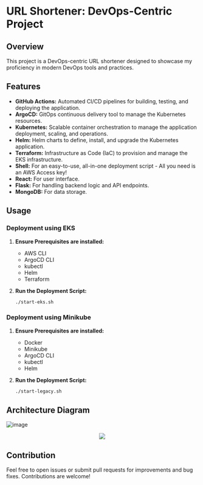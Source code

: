 # URL Shortener: DevOps-Centric Project

## Overview
This project is a DevOps-centric URL shortener designed to showcase my proficiency in modern DevOps tools and practices.

## Features
- **GitHub Actions:** Automated CI/CD pipelines for building, testing, and deploying the application.
- **ArgoCD:** GitOps continuous delivery tool to manage the Kubernetes resources.
- **Kubernetes:** Scalable container orchestration to manage the application deployment, scaling, and operations.
- **Helm:** Helm charts to define, install, and upgrade the Kubernetes application.
- **Terraform:** Infrastructure as Code (IaC) to provision and manage the EKS infrastructure.
- **Shell:** For an easy-to-use, all-in-one deployment script - All you need is an AWS Access key!
- **React:** For user interface.
- **Flask:** For handling backend logic and API endpoints.
- **MongoDB:** For data storage.

## Usage

### Deployment using EKS

1. **Ensure Prerequisites are installed:**
   - AWS CLI
   - ArgoCD CLI
   - kubectl
   - Helm
   - Terraform

2. **Run the Deployment Script:**
   ```sh
   ./start-eks.sh
   
### Deployment using Minikube

1. **Ensure Prerequisites are installed:**
   - Docker
   - Minikube
   - ArgoCD CLI
   - kubectl
   - Helm

2. **Run the Deployment Script:**
    ```sh
    ./start-legacy.sh
    ```

## Architecture Diagram
![image](https://github.com/galg-gh/url-shortener/assets/91409344/8368c9eb-33e6-4d1f-9e24-e898e7801381)

<p align="center">
<img src="https://github.com/galg-gh/url-shortener/assets/91409344/d35923a5-67fe-4af5-9a8f-6cea3f6231a7" />
</p>

## Contribution
Feel free to open issues or submit pull requests for improvements and bug fixes. Contributions are welcome!
